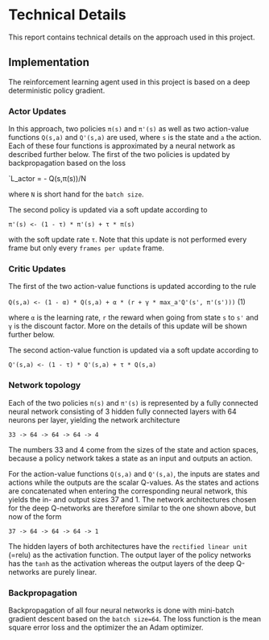 # Technical Details

This report contains technical details on the approach used in this project.

## Implementation

The reinforcement learning agent used in this project is based on a deep deterministic policy gradient. 

### Actor Updates

In this approach, two policies `π(s)` and `π'(s)` as well as two action-value functions `Q(s,a)` and `Q'(s,a)` are used, where `s` is the state and `a` the action. Each of these four functions is approximated by a neural network as described further below. The first of the two policies is updated by backpropagation based on the loss

`L\_actor = - Q(s,π(s))/N

where `N` is short hand for the `batch size`.

The second policy is updated via a soft update according to

`π'(s) <- (1 - τ) * π'(s) + τ * π(s)`

with the soft update rate `τ`. Note that this update is not performed every frame but only every `frames per update` frame.

### Critic Updates

The first of the two action-value functions is updated according to the rule

`Q(s,a) <- (1 - α) * Q(s,a) + α * (r + γ * max_a'Q'(s', π'(s')))` (1)

where `α` is the learning rate, `r` the reward when going from state `s` to `s'` and `γ` is the discount factor. More on the details of this update will be shown further below.

The second action-value function is updated via a soft update according to

`Q'(s,a) <- (1 - τ) * Q'(s,a) + τ * Q(s,a)`

### Network topology

Each of the two policies `π(s)` and `π'(s)` is represented by a fully connected neural network consisting of 3 hidden fully connected layers with 64 neurons per layer, yielding the network architecture

`33 -> 64 -> 64 -> 64 -> 4`

The numbers 33 and 4 come from the sizes of the state and action spaces, because a policy network takes a state as an input and outputs an action.

For the action-value functions `Q(s,a)` and `Q'(s,a)`, the inputs are states and actions while the outputs are the scalar Q-values. As the states and actions are concatenated when entering the corresponding neural network, this yields the in- and output sizes 37 and 1. The network architectures chosen for the deep Q-networks are therefore similar to the one shown above, but now of the form

`37 -> 64 -> 64 -> 64 -> 1`

The hidden layers of both architectures have the `rectified linear unit` (=relu) as the activation function. The output layer of the policy networks has the `tanh` as the activation whereas the output layers of the deep Q-networks are purely linear.

### Backpropagation

Backpropagation of all four neural networks is done with mini-batch gradient descent based on the `batch size=64`. The loss function is the mean square error loss and the optimizer the an Adam optimizer.
